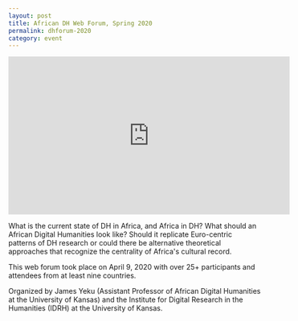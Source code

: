 ```yaml
---
layout: post
title: African DH Web Forum, Spring 2020
permalink: dhforum-2020
category: event
---
```


<iframe width="560" height="315" src="https://www.youtube.com/embed/FSH3ExAyDkU" frameborder="0" allow="accelerometer; autoplay; encrypted-media; gyroscope; picture-in-picture" allowfullscreen></iframe>

What is the current state of DH in Africa, and Africa in DH? What should an African Digital Humanities look like? Should it replicate Euro-centric patterns of DH research or could there be alternative theoretical approaches that recognize the centrality of Africa's cultural record. 

This web forum took place on April 9, 2020 with over 25+ participants and attendees from at least nine countries.

Organized by James Yeku (Assistant Professor of African Digital Humanities at the University of Kansas) and the Institute for Digital Research in the Humanities (IDRH) at the University of Kansas.


